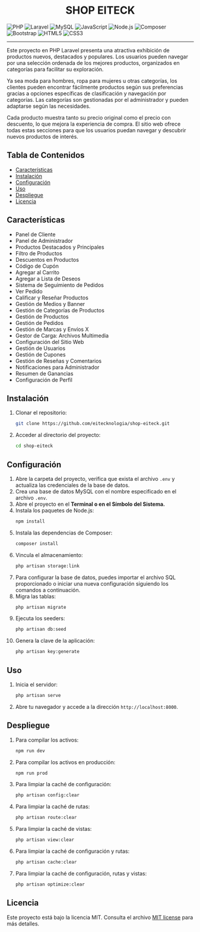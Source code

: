 <h1 align="center">
    SHOP EITECK
</h1>

<div>
    <img src="https://img.shields.io/badge/PHP-777BB4?style=for-the-badge&logo=php&logoColor=white" alt="PHP">
    <img src="https://img.shields.io/badge/Laravel-FF2D20?style=for-the-badge&logo=laravel&logoColor=white" alt="Laravel">
    <img src="https://img.shields.io/badge/MySQL-4479A1?style=for-the-badge&logo=mysql&logoColor=white" alt="MySQL">
    <img src="https://img.shields.io/badge/JavaScript-F7DF1E?style=for-the-badge&logo=javascript&logoColor=black" alt="JavaScript">
    <img src="https://img.shields.io/badge/Node.js-339933?style=for-the-badge&logo=node.js&logoColor=white" alt="Node.js">
    <img src="https://img.shields.io/badge/Composer-885630?style=for-the-badge&logo=composer&logoColor=white" alt="Composer">
    <img src="https://img.shields.io/badge/Bootstrap-7952B3?style=for-the-badge&logo=bootstrap&logoColor=white" alt="Bootstrap">
    <img src="https://img.shields.io/badge/HTML5-E34F26?style=for-the-badge&logo=html5&logoColor=white" alt="HTML5">
    <img src="https://img.shields.io/badge/CSS3-1572B6?style=for-the-badge&logo=css3&logoColor=white" alt="CSS3">
</div>
<hr>
Este proyecto en PHP Laravel presenta una atractiva exhibición de productos nuevos, destacados y populares. Los usuarios pueden navegar por una selección ordenada de los mejores productos, organizados en categorías para facilitar su exploración.

Ya sea moda para hombres, ropa para mujeres u otras categorías, los clientes pueden encontrar fácilmente productos según sus preferencias gracias a opciones específicas de clasificación y navegación por categorías. Las categorías son gestionadas por el administrador y pueden adaptarse según las necesidades.

Cada producto muestra tanto su precio original como el precio con descuento, lo que mejora la experiencia de compra. El sitio web ofrece todas estas secciones para que los usuarios puedan navegar y descubrir nuevos productos de interés.

## Tabla de Contenidos

-   [Características](#características)
-   [Instalación](#instalación)
-   [Configuración](#configuración)
-   [Uso](#uso)
-   [Despliegue](#despliegue)
-   [Licencia](#licencia)

## Características

-   Panel de Cliente
-   Panel de Administrador
-   Productos Destacados y Principales
-   Filtro de Productos
-   Descuentos en Productos
-   Código de Cupón
-   Agregar al Carrito
-   Agregar a Lista de Deseos
-   Sistema de Seguimiento de Pedidos
-   Ver Pedido
-   Calificar y Reseñar Productos
-   Gestión de Medios y Banner
-   Gestión de Categorías de Productos
-   Gestión de Productos
-   Gestión de Pedidos
-   Gestión de Marcas y Envíos X
-   Gestor de Carga: Archivos Multimedia
-   Configuración del Sitio Web
-   Gestión de Usuarios
-   Gestión de Cupones
-   Gestión de Reseñas y Comentarios
-   Notificaciones para Administrador
-   Resumen de Ganancias
-   Configuración de Perfil

## Instalación

1. Clonar el repositorio:

    ```bash
    git clone https://github.com/eitecknologia/shop-eiteck.git
    ```

2. Acceder al directorio del proyecto:

    ```bash
    cd shop-eiteck
    ```

## Configuración

1.  Abre la carpeta del proyecto, verifica que exista el archivo `.env` y actualiza las credenciales de la base de datos.
2.  Crea una base de datos MySQL con el nombre especificado en el archivo `.env`.
3.  Abre el proyecto en el **Terminal o en el Símbolo del Sistema.**
4.  Instala los paquetes de Node.js:
    ```bash
    npm install
    ```
5.  Instala las dependencias de Composer:
    ```bash
    composer install
    ```
6.  Vincula el almacenamiento:
    ```bash
    php artisan storage:link
    ```
7.  Para configurar la base de datos, puedes importar el archivo SQL proporcionado o iniciar una nueva configuración siguiendo los comandos a continuación.
8.  Migra las tablas:
    ```bash
    php artisan migrate
    ```
9.  Ejecuta los seeders:
    ```bash
    php artisan db:seed
    ```
10. Genera la clave de la aplicación:
    ```bash
    php artisan key:generate
    ```

## Uso

1.  Inicia el servidor:
    ```bash
    php artisan serve
    ```
2.  Abre tu navegador y accede a la dirección `http://localhost:8000`.

## Despliegue

1.  Para compilar los activos:
    ```bash
    npm run dev
    ```
2.  Para compilar los activos en producción:
    ```bash
    npm run prod
    ```
3.  Para limpiar la caché de configuración:
    ```bash
    php artisan config:clear
    ```
4.  Para limpiar la caché de rutas:
    ```bash
    php artisan route:clear
    ```
5.  Para limpiar la caché de vistas:
    ```bash
    php artisan view:clear
    ```
6.  Para limpiar la caché de configuración y rutas:
    ```bash
    php artisan cache:clear
    ```
7.  Para limpiar la caché de configuración, rutas y vistas:
    ```bash
    php artisan optimize:clear
    ```

## Licencia

Este proyecto está bajo la licencia MIT. Consulta el archivo [MIT license](https://opensource.org/licenses/MIT) para más detalles.
